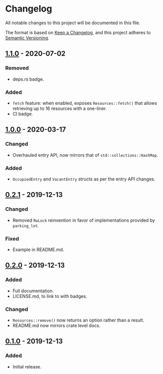# Changelog
All notable changes to this project will be documented in this file.

The format is based on [Keep a Changelog](https://keepachangelog.com/en/1.0.0/),
and this project adheres to [Semantic Versioning](https://semver.org/spec/v2.0.0.html).

## [1.1.0](https://github.com/Ratysz/resources/compare/1.0.0..1.1.0) - 2020-07-02
### Removed
- deps.rs badge.
### Added
- `fetch` feature: when enabled, exposes `Resources::fetch()` that allows
retrieving up to 16 resources with a one-liner.
- CI badge.

## [1.0.0](https://github.com/Ratysz/resources/compare/0.2.1..1.0.0) - 2020-03-17
### Changed
- Overhauled entry API, now mirrors that of `std::collections::HashMap`.
### Added
- `OccupiedEntry` and `VacantEntry` structs as per the entry API changes.

## [0.2.1](https://github.com/Ratysz/resources/compare/0.2.0..0.2.1) - 2019-12-13
### Changed
- Removed `RwLock` reinvention in favor of implementations provided by `parking_lot`.
### Fixed
- Example in README.md.

## [0.2.0](https://github.com/Ratysz/resources/compare/0.1.0..0.2.0) - 2019-12-13
### Added
- Full documentation.
- LICENSE.md, to link to with badges.
### Changed
- `Resources::remove()` now returns an option rather than a result.
- README.md now mirrors crate level docs.

## [0.1.0](https://github.com/Ratysz/resources/releases/tag/0.1.0) - 2019-12-13
### Added
- Initial release.